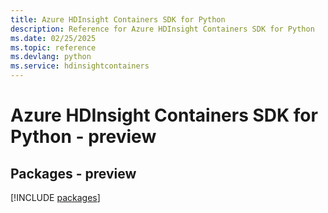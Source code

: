 ```yaml
---
title: Azure HDInsight Containers SDK for Python
description: Reference for Azure HDInsight Containers SDK for Python
ms.date: 02/25/2025
ms.topic: reference
ms.devlang: python
ms.service: hdinsightcontainers
---
```

# Azure HDInsight Containers SDK for Python - preview
## Packages - preview
[!INCLUDE [packages](hdinsight-containers-index.md)]